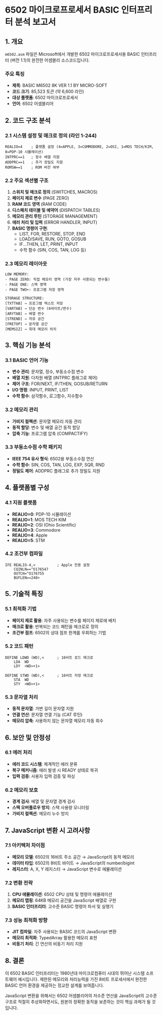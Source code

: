 # 6502 마이크로프로세서 BASIC 인터프리터 분석 보고서

## 1. 개요

`m6502.asm` 파일은 Microsoft에서 개발한 6502 마이크로프로세서용 BASIC 인터프리터 (버전 1.1)의 완전한 어셈블리 소스코드입니다.

### 주요 특징
- **제목**: BASIC M6502 8K VER 1.1 BY MICRO-SOFT
- **코드 크기**: 85,523 토큰 (약 6,600 라인)
- **대상 플랫폼**: 6502 마이크로프로세서
- **언어**: 6502 어셈블리어

## 2. 코드 구조 분석

### 2.1 시스템 설정 및 매크로 정의 (라인 1-244)
```assembly
REALIO=4    ; 플랫폼 설정 (4=APPLE, 3=COMMODORE, 2=OSI, 1=MOS TECH/KIM, 0=PDP-10 시뮬레이션)
INTPRC==1   ; 정수 배열 지원
ADDPRC==1   ; 추가 정밀도 지원
ROMSW==1    ; ROM 버전 여부
```

### 2.2 주요 섹션별 구조
1. **스위치 및 매크로 정의** (SWITCHES, MACROS)
2. **페이지 제로 변수** (PAGE ZERO)
3. **RAM 코드 영역** (RAM CODE)
4. **디스패치 테이블 및 예약어** (DISPATCH TABLES)
5. **메모리 관리 루틴** (STORAGE MANAGEMENT)
6. **에러 처리 및 입력** (ERROR HANDLER, INPUT)
7. **BASIC 명령어 구현**:
   - LIST, FOR, RESTORE, STOP, END
   - LOAD/SAVE, RUN, GOTO, GOSUB
   - IF...THEN, LET, PRINT, INPUT
   - 수학 함수 (SIN, COS, TAN, LOG 등)

### 2.3 메모리 레이아웃
```
LOW MEMORY:
- PAGE ZERO: 직접 메모리 영역 (가장 자주 사용되는 변수들)
- PAGE ONE: 스택 영역
- PAGE TWO+: 프로그램 저장 영역

STORAGE STRUCTURE:
[TXTTAB] → 프로그램 텍스트 저장
[VARTAB] → 단순 변수 (6바이트/변수)
[ARYTAB] → 배열 변수
[STREND] → 자유 공간
[FRETOP] → 문자열 공간
[MEMSIZ] → 최대 메모리 위치
```

## 3. 핵심 기능 분석

### 3.1 BASIC 언어 기능
- **변수 관리**: 문자열, 정수, 부동소수점 변수
- **배열 지원**: 다차원 배열 (INTPRC 플래그로 제어)
- **제어 구조**: FOR/NEXT, IF/THEN, GOSUB/RETURN
- **I/O 명령**: INPUT, PRINT, LIST
- **수학 함수**: 삼각함수, 로그함수, 지수함수

### 3.2 메모리 관리
- **가비지 컬렉션**: 문자열 메모리 자동 관리
- **동적 할당**: 변수 및 배열 공간 동적 할당
- **압축 기능**: 프로그램 압축 (COMPACTIFY)

### 3.3 부동소수점 수학 패키지
- **IEEE 754 유사 형식**: 6502용 부동소수점 연산
- **수학 함수**: SIN, COS, TAN, LOG, EXP, SQR, RND
- **정밀도 제어**: ADDPRC 플래그로 추가 정밀도 지원

## 4. 플랫폼별 구성

### 4.1 지원 플랫폼
- **REALIO=0**: PDP-10 시뮬레이션
- **REALIO=1**: MOS TECH KIM
- **REALIO=2**: OSI (Ohio Scientific)
- **REALIO=3**: Commodore
- **REALIO=4**: Apple
- **REALIO=5**: STM

### 4.2 조건부 컴파일
```assembly
IFE REALIO-4,<          ; Apple 전용 설정
    CQINLN==^O176547
    OUTCH=^O176755
    BUFLEN==240>
```

## 5. 기술적 특징

### 5.1 최적화 기법
- **페이지 제로 활용**: 자주 사용되는 변수를 페이지 제로에 배치
- **매크로 활용**: 반복되는 코드 패턴을 매크로로 정의
- **조건부 점프**: 6502의 상대 점프 한계를 우회하는 기법

### 5.2 코드 패턴
```assembly
DEFINE LDWD (WD),<      ; 16비트 로드 매크로
    LDA  WD
    LDY  <WD>+1>

DEFINE STWD (WD),<      ; 16비트 저장 매크로
    STA  WD
    STY  <WD>+1>
```

### 5.3 문자열 처리
- **동적 문자열**: 가변 길이 문자열 지원
- **연결 연산**: 문자열 연결 기능 (CAT 루틴)
- **메모리 압축**: 사용하지 않는 문자열 메모리 자동 회수

## 6. 보안 및 안정성

### 6.1 에러 처리
- **에러 코드 시스템**: 체계적인 에러 분류
- **복구 메커니즘**: 에러 발생 시 READY 상태로 복귀
- **입력 검증**: 사용자 입력 검증 및 파싱

### 6.2 메모리 보호
- **경계 검사**: 배열 및 문자열 경계 검사
- **스택 오버플로우 방지**: 스택 사용량 모니터링
- **가비지 컬렉션**: 메모리 누수 방지

## 7. JavaScript 변환 시 고려사항

### 7.1 아키텍처 차이점
- **메모리 모델**: 6502의 16비트 주소 공간 → JavaScript의 동적 메모리
- **데이터 타입**: 6502의 8비트 바이트 → JavaScript의 number/bigint
- **레지스터**: A, X, Y 레지스터 → JavaScript 변수로 에뮬레이션

### 7.2 변환 전략
1. **CPU 에뮬레이션**: 6502 CPU 상태 및 명령어 에뮬레이션
2. **메모리 맵핑**: 64KB 메모리 공간을 JavaScript 배열로 구현
3. **BASIC 인터프리터**: 고수준 BASIC 명령어 파서 및 실행기

### 7.3 성능 최적화 방향
- **JIT 컴파일**: 자주 사용되는 BASIC 코드의 JavaScript 변환
- **메모리 최적화**: TypedArray 활용한 메모리 표현
- **비동기 처리**: 긴 연산의 비동기 처리 지원

## 8. 결론

이 6502 BASIC 인터프리터는 1980년대 마이크로컴퓨터 시대의 뛰어난 시스템 소프트웨어 예시입니다. 제한된 메모리와 처리능력을 가진 8비트 프로세서에서 완전한 BASIC 언어 환경을 제공하는 정교한 설계를 보여줍니다.

JavaScript 변환을 위해서는 6502 어셈블리어의 저수준 연산을 JavaScript의 고수준 구조로 적절히 추상화하면서도, 원본의 정확한 동작을 보존하는 것이 핵심 과제가 될 것입니다.